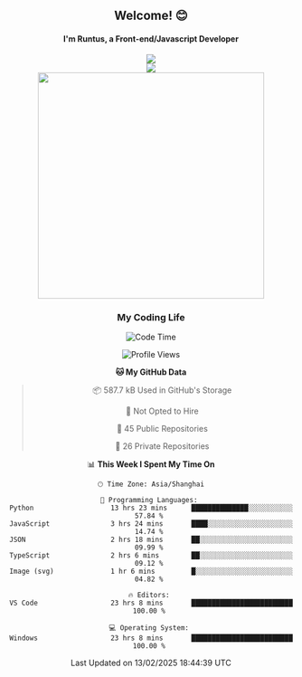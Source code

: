 

<div align="center">
    <div>    
        <h2>Welcome! 😊</h2>
        <h4> I'm Runtus, a Front-end/Javascript Developer</h4>
        <a href="https://github.com/antvis/g2">
            <img src="https://img.shields.io/endpoint?url=https://awards.antv.vision/runtus-g2-contributor.json" />
        </a>
    </div>
    <img style="width=100%" src="https://github.com/user-attachments/assets/96bbb592-d82f-4a25-bfe7-39362c279943"> </img>
</div>


<div align="center">
<img src="https://github-readme-stats.vercel.app/api?username=Runtus&show_icons=true&theme=tokyonight" width=400 />
</div>

<div align="center">
<h3>My Coding Life</h3>

<!--START_SECTION:waka-->
![Code Time](http://img.shields.io/badge/Code%20Time-402%20hrs%201%20min-blue)

![Profile Views](http://img.shields.io/badge/Profile%20Views-0-blue)

**🐱 My GitHub Data** 

> 📦 587.7 kB Used in GitHub's Storage 
 > 
> 🚫 Not Opted to Hire
 > 
> 📜 45 Public Repositories 
 > 
> 🔑 26 Private Repositories 
 > 
📊 **This Week I Spent My Time On** 

```text
🕑︎ Time Zone: Asia/Shanghai

💬 Programming Languages: 
Python                   13 hrs 23 mins      ██████████████░░░░░░░░░░░   57.84 % 
JavaScript               3 hrs 24 mins       ████░░░░░░░░░░░░░░░░░░░░░   14.74 % 
JSON                     2 hrs 18 mins       ██░░░░░░░░░░░░░░░░░░░░░░░   09.99 % 
TypeScript               2 hrs 6 mins        ██░░░░░░░░░░░░░░░░░░░░░░░   09.12 % 
Image (svg)              1 hr 6 mins         █░░░░░░░░░░░░░░░░░░░░░░░░   04.82 % 

🔥 Editors: 
VS Code                  23 hrs 8 mins       █████████████████████████   100.00 % 

💻 Operating System: 
Windows                  23 hrs 8 mins       █████████████████████████   100.00 % 
```


 Last Updated on 13/02/2025 18:44:39 UTC
<!--END_SECTION:waka-->
</div>
